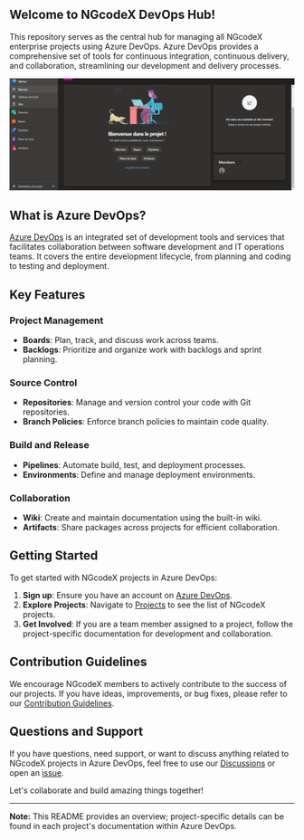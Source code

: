 ## Welcome to NGcodeX DevOps Hub!

This repository serves as the central hub for managing all NGcodeX enterprise projects using Azure DevOps. Azure DevOps provides a comprehensive set of tools for continuous integration, continuous delivery, and collaboration, streamlining our development and delivery processes.

![IMAGE](https://github.com/NGcodeX/NGcodeX-Azure-DevOps/blob/main/.github/workflows/private/NGcodeXDevOps.PNG?raw=true)

## What is Azure DevOps?

[Azure DevOps](https://dev.azure.com/ngcodex) is an integrated set of development tools and services that facilitates collaboration between software development and IT operations teams. It covers the entire development lifecycle, from planning and coding to testing and deployment.

## Key Features

### **Project Management**

- **Boards**: Plan, track, and discuss work across teams.
- **Backlogs**: Prioritize and organize work with backlogs and sprint planning.

### **Source Control**

- **Repositories**: Manage and version control your code with Git repositories.
- **Branch Policies**: Enforce branch policies to maintain code quality.

### **Build and Release**

- **Pipelines**: Automate build, test, and deployment processes.
- **Environments**: Define and manage deployment environments.

### **Collaboration**

- **Wiki**: Create and maintain documentation using the built-in wiki.
- **Artifacts**: Share packages across projects for efficient collaboration.

## Getting Started

To get started with NGcodeX projects in Azure DevOps:

1. **Sign up**: Ensure you have an account on [Azure DevOps](https://dev.azure.com/ngcodex).
2. **Explore Projects**: Navigate to [Projects](https://dev.azure.com/ngcodex/) to see the list of NGcodeX projects.
3. **Get Involved**: If you are a team member assigned to a project, follow the project-specific documentation for development and collaboration.

## Contribution Guidelines

We encourage NGcodeX members to actively contribute to the success of our projects. If you have ideas, improvements, or bug fixes, please refer to our [Contribution Guidelines](CONTRIBUTING.md).

## Questions and Support

If you have questions, need support, or want to discuss anything related to NGcodeX projects in Azure DevOps, feel free to use our [Discussions](https://github.com/NGcodeX/NGcodeX-Azure-DevOps/discussions) or open an [issue](https://github.com/NGcodeX/NGcodeX-Azure-DevOps/issues).

Let's collaborate and build amazing things together!

---

**Note:** This README provides an overview; project-specific details can be found in each project's documentation within Azure DevOps.
